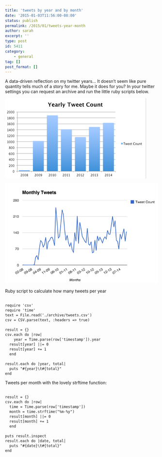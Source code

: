 ```yaml
---
title: 'tweets by year and by month'
date: '2015-01-03T11:56:00-08:00'
status: publish
permalink: /2015/01/tweets-year-month
author: sarah
excerpt: ''
type: post
id: 5411
category:
    - general
tag: []
post_format: []
---
```

A data-driven reflection on my twitter years… It doesn’t seem like pure quantity tells much of a story for me. Maybe it does for you? In your twitter settings you can request an archive and run the little ruby scripts below.

![yearly-tweets](../../../uploads/2015/01/yearly-tweets.png)

![monthly-tweets](../../../uploads/2015/01/monthly-tweets.png)

Ruby script to calculate how many tweets per year

```

require 'csv'
require 'time'
text = File.read('./archive/tweets.csv')
csv = CSV.parse(text, :headers => true)

result = {}
csv.each do |row|
    year = Time.parse(row['timestamp']).year
  result[year] ||= 0
  result[year] += 1
  end

result.each do |year, total|
  puts "#{year}\t#{total}"
end
```

Tweets per month with the lovely strftime function:

```

result = {}
csv.each do |row|
  time = Time.parse(row['timestamp'])
  month = time.strftime("%m-%y")
  result[month] ||= 0
  result[month] += 1
  end

puts result.inspect
result.each do |date, total|
  puts "#{date}\t#{total}"
end
```